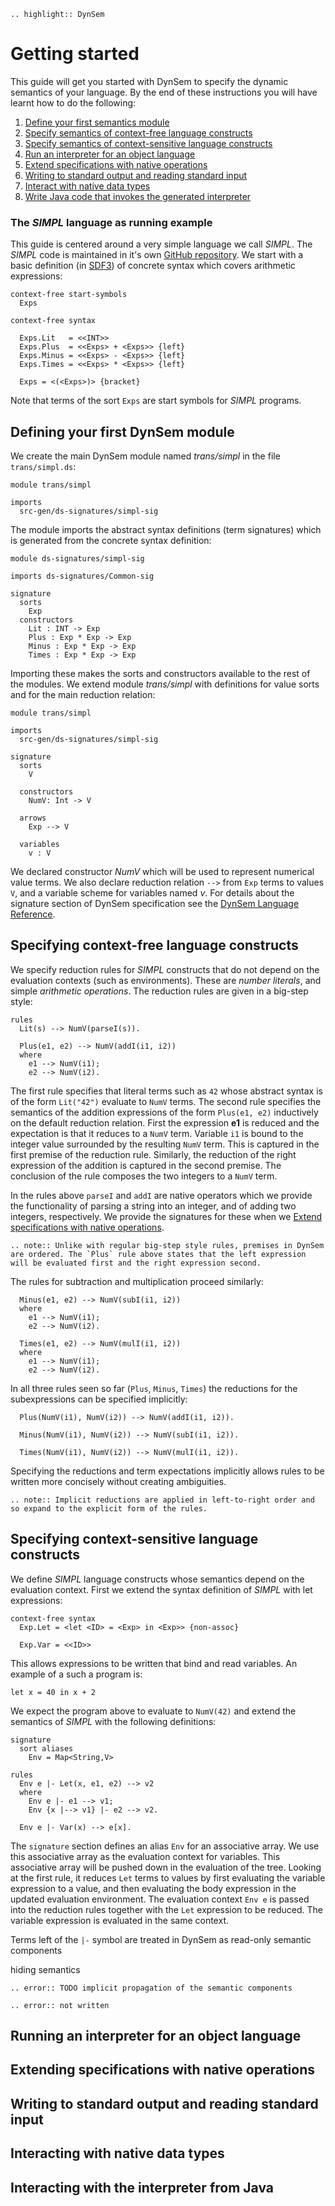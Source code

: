 ```eval_rst
.. highlight:: DynSem
```

# Getting started

This guide will get you started with DynSem to specify the dynamic semantics of your language. By the end of these instructions you will have learnt how to do the following:

1. [Define your first semantics module](#define-your-first-module)
2. [Specify semantics of context-free language constructs](#specifying-context-free-language-constructs)
3. [Specify semantics of context-sensitive language constructs](#specifying-context-sensitive-language-constructs)
4. [Run an interpreter for an object language](#running-an-interpreter-for-an-object-language)
5. [Extend specifications with native operations](#extending-specifications-with-native-operations)
6. [Writing to standard output and reading standard input](#writing-to-standard-output-and-reading-standard-input)
7. [Interact with native data types](#interacting-with-native-data-types)
8. [Write Java code that invokes the generated interpreter](#interacting-with-the-interpreter-from-java)


### The *SIMPL* language as running example

This guide is centered around a very simple language we call *SIMPL*. The *SIMPL* code is maintained in it's own [GitHub repository][1]. We start with a basic definition (in [SDF3][2]) of concrete syntax which covers arithmetic expressions:

```sdf3
context-free start-symbols
  Exps

context-free syntax

  Exps.Lit   = <<INT>>
  Exps.Plus  = <<Exps> + <Exps>> {left}
  Exps.Minus = <<Exps> - <Exps>> {left}
  Exps.Times = <<Exps> * <Exps>> {left}

  Exps = <(<Exps>)> {bracket}
```

Note that terms of the sort `Exps` are start symbols for *SIMPL* programs.

## Defining your first DynSem module

We create the main DynSem module named *trans/simpl* in the file `trans/simpl.ds`:

```dynsem
module trans/simpl

imports
  src-gen/ds-signatures/simpl-sig

```

The module imports the abstract syntax definitions (term signatures) which is generated from the concrete syntax definition:

```dynsem
module ds-signatures/simpl-sig

imports ds-signatures/Common-sig

signature
  sorts
    Exp
  constructors
    Lit : INT -> Exp
    Plus : Exp * Exp -> Exp
    Minus : Exp * Exp -> Exp
    Times : Exp * Exp -> Exp
```

Importing these makes the sorts and constructors available to the rest of the modules. We extend module *trans/simpl* with definitions for value sorts and for the main reduction relation:

```dynsem
module trans/simpl

imports
  src-gen/ds-signatures/simpl-sig

signature
  sorts
    V

  constructors
    NumV: Int -> V

  arrows
    Exp --> V

  variables
    v : V

```

We declared constructor *NumV* which will be used to represent numerical value terms. We also declare reduction relation `-->` from `Exp` terms to values `V`, and a variable scheme for variables named *v*. For details about the signature section of DynSem specification see the [DynSem Language Reference][3].

## Specifying context-free language constructs

We specify reduction rules for *SIMPL* constructs that do not depend on the evaluation contexts (such as environments). These are *number literals*, and simple *arithmetic operations*. The reduction rules are given in a big-step style:

```dynsem
rules
  Lit(s) --> NumV(parseI(s)).

  Plus(e1, e2) --> NumV(addI(i1, i2))
  where
    e1 --> NumV(i1);
    e2 --> NumV(i2).
```

The first rule specifies that literal terms such as `42` whose abstract syntax is of the form `Lit("42")` evaluate to `NumV` terms. The second rule specifies the semantics of the addition expressions of the form `Plus(e1, e2)` inductively on the default reduction relation. First the expression **e1** is reduced and the expectation is that it reduces to a `NumV` term. Variable `i1` is bound to the integer value surrounded by the resulting `NumV` term. This is captured in the first premise of the reduction rule. Similarly, the reduction of the right expression of the addition is captured in the second premise. The conclusion of the rule composes the two integers to a `NumV` term.

In the rules above `parseI` and `addI` are native operators which we provide the functionality of parsing a string into an integer, and of adding two integers, respectively. We provide the signatures for these when we [Extend specifications with native operations](#extending-specifications-with-native-operations).

```eval_rst
.. note:: Unlike with regular big-step style rules, premises in DynSem are ordered. The `Plus` rule above states that the left expression will be evaluated first and the right expression second.
```

The rules for subtraction and multiplication proceed similarly:

```dynsem
  Minus(e1, e2) --> NumV(subI(i1, i2))
  where
    e1 --> NumV(i1);
    e2 --> NumV(i2).

  Times(e1, e2) --> NumV(mulI(i1, i2))
  where
    e1 --> NumV(i1);
    e2 --> NumV(i2).
```

In all three rules seen so far (`Plus`, `Minus`, `Times`) the reductions for the subexpressions can be specified implicitly:

```dynsem
  Plus(NumV(i1), NumV(i2)) --> NumV(addI(i1, i2)).

  Minus(NumV(i1), NumV(i2)) --> NumV(subI(i1, i2)).

  Times(NumV(i1), NumV(i2)) --> NumV(mulI(i1, i2)).
```

Specifying the reductions and term expectations implicitly allows rules to be written more concisely without creating ambiguities.

```eval_rst
.. note:: Implicit reductions are applied in left-to-right order and so expand to the explicit form of the rules.
```

## Specifying context-sensitive language constructs

We define *SIMPL* language constructs whose semantics depend on the evaluation context. First we extend the syntax definition of *SIMPL* with let expressions:

```sdf3
context-free syntax
  Exp.Let = <let <ID> = <Exp> in <Exp>> {non-assoc}

  Exp.Var = <<ID>>
```

This allows expressions to be written that bind and read variables. An example of a such a program is:

```
let x = 40 in x + 2
```

We expect the program above to evaluate to `NumV(42)` and extend the semantics of *SIMPL* with the following definitions:

```dynsem
signature
  sort aliases
    Env = Map<String,V>

rules
  Env e |- Let(x, e1, e2) --> v2
  where
    Env e |- e1 --> v1;
    Env {x |--> v1} |- e2 --> v2.

  Env e |- Var(x) --> e[x].
```

The `signature` section defines an alias `Env` for an associative array. We use this associative array as the evaluation context for variables. This associative array will be pushed down in the evaluation of the tree. Looking at the first rule, it reduces `Let` terms to values by first evaluating the variable expression to a value, and then evaluating the body expression in the updated evaluation environment. The evaluation context `Env e` is passed into the reduction rules together with the `Let` expression to be reduced. The variable expression is evaluated in the same context.


Terms left of the `|-` symbol are treated in DynSem as read-only semantic components  



hiding semantics

```eval_rst
.. error:: TODO implicit propagation of the semantic components
```

```eval_rst
.. error:: not written
```

## Running an interpreter for an object language

## Extending specifications with native operations

## Writing to standard output and reading standard input

## Interacting with native data types

## Interacting with the interpreter from Java

<!-- Bookmarks -->

[1]: https://github.com/metaborg-cube/simpl
[2]: linktoSDF3
[3]: linktoLanguageReference

<!-- TODO -->
